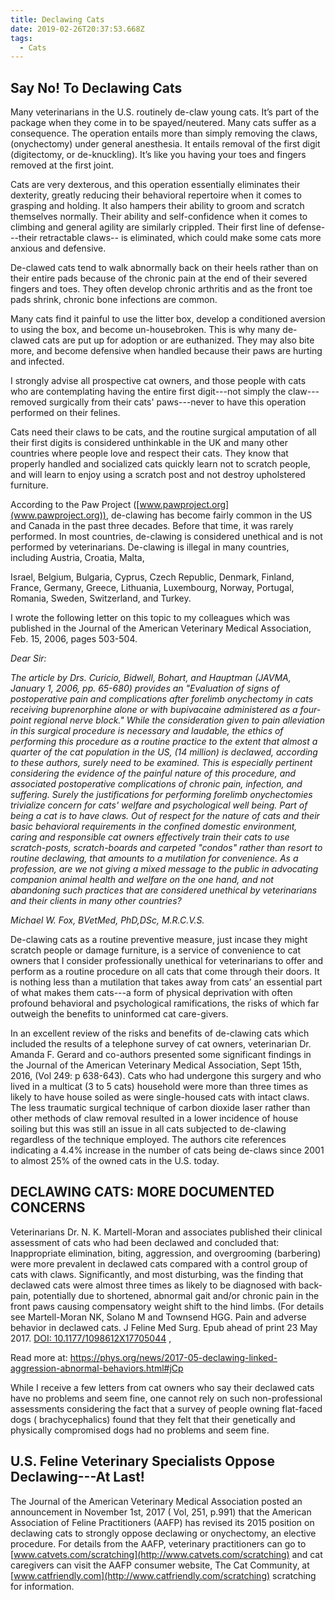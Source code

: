 ```yaml
---
title: Declawing Cats
date: 2019-02-26T20:37:53.668Z
tags:
  - Cats
---
```

## Say No! To Declawing Cats

Many veterinarians in the U.S. routinely de-claw young cats. It’s part of the package when they come in to be spayed/neutered. Many cats suffer as a consequence. The operation entails more than simply removing the claws, (onychectomy) under general anesthesia. It entails removal of the first digit (digitectomy, or de-knuckling). It’s like you having your toes and fingers removed at the first joint.

Cats are very dexterous, and this operation essentially eliminates their dexterity, greatly reducing their behavioral repertoire when it comes to grasping and holding. It also hampers their ability to groom and scratch themselves normally. Their ability and self-confidence when it comes to climbing and general agility are similarly crippled. Their first line of defense---their retractable claws-- is eliminated, which could make some cats more anxious and defensive.

De-clawed cats tend to walk abnormally back on their heels rather than on their entire pads because of the chronic pain at the end of their severed fingers and toes. They often develop chronic arthritis and as the front toe pads shrink, chronic bone infections are common.

Many cats find it painful to use the litter box, develop a conditioned aversion to using the box, and become un-housebroken. This is why many de-clawed cats are put up for adoption or are euthanized. They may also bite more, and become defensive when handled because their paws are hurting and infected.

I strongly advise all prospective cat owners, and those people with cats who are contemplating having the entire first digit---not simply the claw---removed surgically from their cats' paws---never to have this operation performed on their felines.

Cats need their claws to be cats, and the routine surgical amputation of all their first digits is considered unthinkable in the UK and many other countries where people love and respect their cats. They know that properly handled and socialized cats quickly learn not to scratch people, and will learn to enjoy using a scratch post and not destroy upholstered furniture.

According to the Paw Project ([www.pawproject.org](www.pawproject.org)), de-clawing has become fairly common in the US and Canada in the past three decades. Before that time, it was rarely performed. In most countries, de-clawing is considered unethical and is not performed by veterinarians. De-clawing is illegal in many countries, including Austria, Croatia, Malta,

Israel, Belgium, Bulgaria, Cyprus, Czech Republic, Denmark, Finland, France, Germany, Greece, Lithuania, Luxembourg, Norway, Portugal, Romania, Sweden, Switzerland, and Turkey.

I wrote the following letter on this topic to my colleagues which was published in the Journal of the American Veterinary Medical Association, Feb. 15, 2006, pages 503-504.

_Dear Sir:_

_The article by Drs. Curicio, Bidwell, Bohart, and Hauptman (JAVMA, January 1, 2006, pp. 65-680) provides an "Evaluation of signs of postoperative pain and complications after forelimb onychectomy in cats receiving buprenorphine alone or with bupivacaine administered as a four-point regional nerve block." While the consideration given to pain alleviation in this surgical procedure is necessary and laudable, the ethics of performing this procedure as a routine practice to the extent that almost a quarter of the cat population in the US, (14 million) is declawed, according to these authors, surely need to be examined. This is especially pertinent considering the evidence of the painful nature of this procedure, and associated postoperative complications of chronic pain, infection, and suffering. Surely the justifications for performing forelimb onychectomies trivialize concern for cats' welfare and psychological well being. Part of being a cat is to have claws. Out of respect for the nature of cats and their basic behavioral requirements in the confined domestic environment, caring and responsible cat owners effectively train their cats to use scratch-posts, scratch-boards and carpeted "condos" rather than resort to routine declawing, that amounts to a mutilation for convenience. As a profession, are we not giving a mixed message to the public in advocating companion animal health and welfare on the one hand, and not abandoning such practices that are considered unethical by veterinarians and their clients in many other countries?_

_Michael W. Fox, BVetMed, PhD,DSc, M.R.C.V.S._

De-clawing cats as a routine preventive measure, just incase they might scratch people or damage furniture, is a service of convenience to cat owners that I consider professionally unethical for veterinarians to offer and perform as a routine procedure on all cats that come through their doors. It is nothing less than a mutilation that takes away from cats’ an essential part of what makes them cats---a form of physical deprivation with often profound behavioral and psychological ramifications, the risks of which far outweigh the benefits to uninformed cat care-givers.

In an excellent review of the risks and benefits of de-clawing cats which included the results of a telephone survey of cat owners, veterinarian Dr. Amanda F. Gerard and co-authors presented some significant findings in the Journal of the American Veterinary Medical Association, Sept 15th, 2016, (Vol 249: p 638-643). Cats who had undergone this surgery and who lived in a multicat (3 to 5 cats) household were more than three times as likely to have house soiled as were single-housed cats with intact claws. The less traumatic surgical technique of carbon dioxide laser rather than other methods of claw removal resulted in a lower incidence of house soiling but this was still an issue in all cats subjected to de-clawing regardless of the technique employed. The authors cite references indicating a 4.4% increase in the number of cats being de-claws since 2001 to almost 25% of the owned cats in the U.S. today.

## DECLAWING CATS: MORE DOCUMENTED CONCERNS

Veterinarians Dr. N. K. Martell-Moran and associates published their clinical assessment of cats who had been declawed and concluded that: Inappropriate elimination, biting, aggression, and overgrooming (barbering) were more prevalent in declawed cats compared with a control group of cats with claws. Significantly, and most disturbing, was the finding that declawed cats were almost three times as likely to be diagnosed with back-pain, potentially due to shortened, abnormal gait and/or chronic pain in the front paws causing compensatory weight shift to the hind limbs. (For details see Martell-Moran NK, Solano M and Townsend HGG. Pain and adverse behavior in declawed cats. J Feline Med Surg. Epub ahead of print 23 May 2017. [DOI: 10.1177/1098612X17705044](http://dx.doi.org/10.1177/1098612X17705044) ,

Read more at: <https://phys.org/news/2017-05-declawing-linked-aggression-abnormal-behaviors.html#jCp>

While I receive a few letters from cat owners who say their declawed cats have no problems and seem fine, one cannot rely on such non-professional assessments considering the fact that a survey of people owning flat-faced dogs ( brachycephalics) found that they felt that their genetically and physically compromised dogs had no problems and seem fine.

## U.S. Feline Veterinary Specialists Oppose Declawing---At Last!

The Journal of the American Veterinary Medical Association posted an announcement in November 1st, 2017 ( Vol, 251, p.991) that the American Association of Feline Practitioners (AAFP) has revised its 2015 position on declawing cats to strongly oppose declawing or onychectomy, an elective procedure. For details from the AAFP, veterinary practitioners can go to [www.catvets.com/scratching](http://www.catvets.com/scratching) and cat caregivers can visit the AAFP consumer website, The Cat Community, at [www.catfriendly.com](http://www.catfriendly.com/scratching) scratching for information.
